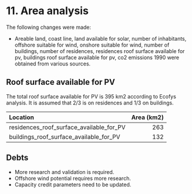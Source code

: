 # 11. Area analysis


The following changes were made:

- Areable land, coast line, land available for solar, number of inhabitants, offshore suitable for wind, onshore suitable for wind, number of buildings, number of residences, residences roof surface available for pv, buildings roof surface available for pv, co2 emissions 1990 were obtained from various sources.


## Roof surface available for PV

The total roof surface available for PV is 395 km2 according to Ecofys analysis. It is assumed that 2/3 is on residences and 1/3 on buildings.

| Location                                 | Area (km2) |
| :--------------------------------------- | ---------: |
| residences_roof_surface_available_for_PV |       263  |
| buildings_roof_surface_available_for_PV  |       132  |


## Debts

- More research and validation is required.
- Offshore wind potential requires more research.
- Capacity credit parameters need to be updated.

